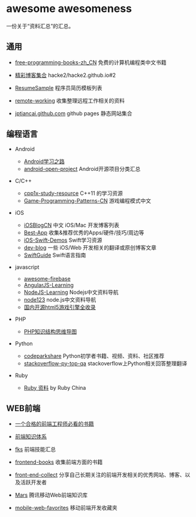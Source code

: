 awesome awesomeness
=========================

一份关于“资料汇总”的汇总。

## 通用

- [free-programming-books-zh_CN](https://github.com/justjavac/free-programming-books-zh_CN) 免费的计算机编程类中文书籍

- [精彩博客集合](https://github.com/hacke2/hacke2.github.io/issues/2) hacke2/hacke2.github.io#2

- [ResumeSample](https://github.com/geekcompany/ResumeSample) 程序员简历模板列表

- [remote-working](https://github.com/greatghoul/remote-working) 收集整理远程工作相关的资料
 
- [jptiancai.github.com](https://github.com/jptiancai/jptiancai.github.com) github pages 静态网站集合

## 编程语言

- Android

  - [Android学习之路](http://stormzhang.github.io/android/2014/07/07/learn-android-from-rookie/) 
  - [android-open-project](https://github.com/Trinea/android-open-project) Android开源项目分类汇总
 
- C/C++

  - [cpp1x-study-resource](https://github.com/sib9/cpp1x-study-resource) C++11 的学习资源
  - [Game-Programming-Patterns-CN](https://github.com/GameDevelopmentCollege/Game-Programming-Patterns-CN) 游戏编程模式中文

- iOS

  - [iOSBlogCN](https://github.com/tangqiaoboy/iOSBlogCN) 中文 iOS/Mac 开发博客列表
  - [Best-App](https://github.com/hzlzh/Best-App) 收集&推荐优秀的Apps/硬件/技巧/周边等
  - [iOS-Swift-Demos](https://github.com/Lax/iOS-Swift-Demos) Swift学习资源
  - [dev-blog](https://github.com/nixzhu/dev-blog) 一些 iOS/Web 开发相关的翻译或原创博客文章
  - [SwiftGuide](https://github.com/ipader/SwiftGuide) Swift语言指南

- javascript
  - [awesome-firebase](https://github.com/justjavac/awesome-firebase)
  - [AngularJS-Learning](https://github.com/justjavac/AngularJS-Learning-zh_CN)
  - [NodeJS-Learning](https://github.com/sergtitov/NodeJS-Learning/blob/master/cn_resource.md) Nodejs中文资料导航
  - [node123](https://github.com/youyudehexie/node123) node.js中文资料导航
  - [国内开源html5游戏引擎全收录](http://segmentfault.com/blog/tmdphp/1190000000749890) 

- PHP

  - [PHP知识结构思维导图](http://pic1.zhimg.com/0af096f07b5d5bb18a0bb4bdbf9ac5a6_r.jpg)

- Python

  - [codeparkshare](https://github.com/Yixiaohan/codeparkshare) Python初学者书籍、视频、资料、社区推荐
  - [stackoverflow-py-top-qa](https://github.com/wklken/stackoverflow-py-top-qa) stackoverflow上Python相关回答整理翻译

- Ruby

  - [Ruby 资料](https://ruby-china.org/wiki) by Ruby China

## WEB前端

- [一个合格的前端工程师必看的书籍](http://caifujianghu.com/article/yige-hege-de-qianduan-gongchengshi-bikan-de-shuji.html) 

- [前端知识体系](http://knowledge.ecomfe.com/)

- [fks](https://github.com/JacksonTian/fks) 前端技能汇总

- [frontend-books](https://github.com/lisposter/frontend-books) 收集前端方面的书籍

- [front-end-collect](https://github.com/foru17/front-end-collect) 分享自己长期关注的前端开发相关的优秀网站、博客、以及活跃开发者

- [Mars](https://github.com/AlloyTeam/Mars) 腾讯移动Web前端知识库

- [mobile-web-favorites](https://github.com/hoosin/mobile-web-favorites) 移动前端开发收藏夹


